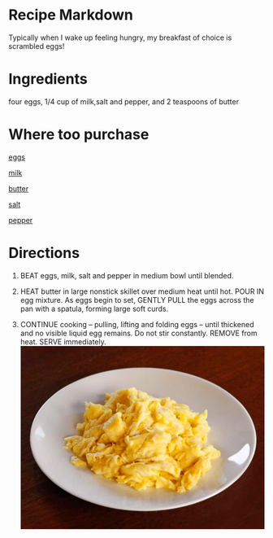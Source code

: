# Recipe Markdown
Typically when I wake up feeling hungry, my breakfast of choice is scrambled eggs!

# Ingredients
 four eggs, 1/4 cup of milk,salt and pepper, and 2 teaspoons of butter

# Where too purchase

[eggs](https://primenow.amazon.com/gp/product/B07PFDYT9T?qid=1566848811&m=ANOZNJWOJO2HN&sr=1-5&ref_=pn_sr_sg_5_img_ANOZNJWOJO2HN)

[milk](https://primenow.amazon.com/dp/B000O6EG9G?qid=1569420577&m=ANOZNJWOJO2HN&sr=1-1&ref_=pn_sr_sg_1_img_ANOZNJWOJO2HN)

[butter](https://primenow.amazon.com/dp/B074V3VT8V?qid=1569420619&m=ANOZNJWOJO2HN&sr=1-7&ref_=pn_sr_sg_7_img_ANOZNJWOJO2HN)

[salt](https://primenow.amazon.com/dp/B074H78XK4?qid=1569420673&m=ANOZNJWOJO2HN&sr=1-4&ref_=pn_sr_sg_4_img_ANOZNJWOJO2HN)

[pepper](https://primenow.amazon.com/dp/B074H6GRM7?qid=1569420750&m=ANOZNJWOJO2HN&sr=1-10&ref_=pn_sr_sg_10_img_ANOZNJWOJO2HN)

# Directions

1. BEAT eggs, milk, salt and pepper in medium bowl until blended.

2. HEAT butter in large nonstick skillet over medium heat until hot. POUR IN egg mixture. As eggs begin to set, GENTLY PULL the eggs across the pan with a spatula, forming large soft curds.

3. CONTINUE cooking – pulling, lifting and folding eggs – until thickened and no visible liquid egg remains. Do not stir constantly. REMOVE from heat. SERVE immediately.
![Scamble Eggs](./How-to-Scramble-Eggs.jpg)
